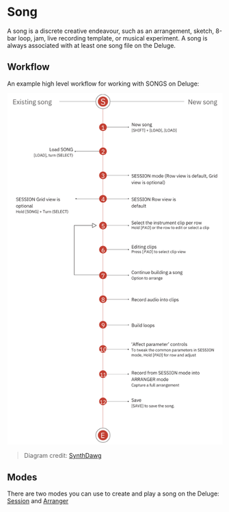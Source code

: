 # Song

A song is a discrete creative endeavour, such as an arrangement, sketch, 8-bar loop, jam, live recording template, or musical experiment. A song is always associated with at least one song file on the Deluge.

## Workflow

An example high level workflow for working with SONGS on Deluge:

![An image a high level workflow for working with Songs on Deluge](../../images/example-song-workflow.png "Synthstrom Deluge Example Song Workflow")
> Diagram credit: [SynthDawg](https://www.synthdawg.com)

## Modes

There are two modes you can use to create and play a song on the Deluge: [Session](./modes/session-mode.md) and [Arranger](./modes/arranger-mode.md)